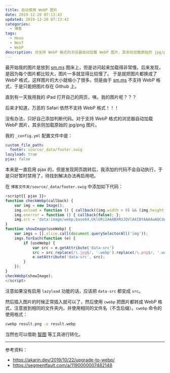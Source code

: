 ```yaml
---
title: 自动使用 WebP 图片
date: 2019-12-20 07:13:43
updated: 2019-12-20 07:13:43
categories:
  - 博客
tags:
  - Hexo
  - NexT
  - WebP
description: 对支持 WebP 格式的浏览器自动加载 WebP 图片，其余则加载原始的 jpg/png 图片
---
```


最开始我的图片是放到 [sm.ms][1] 图床上，但是访问起来加载得非常慢。后来发现，是因为每个图片都比较大，图片一多就显得比较慢了。
于是就把图片都换成了 WebP 格式，这样图片的大小就缩小了很多。但是由于 [sm.ms][1] 不支持 WebP 格式，于是只能把图片存在 Github 上。

直到有一天我用我的 iPad 打开自己的网页，咦，我的图片呢？？？

后来才知道，万恶的 Safari 依然不支持 WebP 格式！！！

没有办法，只好自己添加判断代码。对于支持 WebP 格式的浏览器自动加载 WebP 图片，其余则加载原始的 jpg/png 图片。

我的 `_config.yml` 配置文件中是：

```yaml
custom_file_path:
  footer: source/_data/footer.swig
lazyload: true
pjax: false
```

本来是一直启用 pjax 的，但是发现网页跳转后，我添加的代码不会自动执行，于是只好暂时禁用了，待找到解决办法再启用吧。

在 `博客文件夹/source/_data/footer.swig` 中添加如下代码：

```js
<script{{ pjax }}>
function checkWebp(callback) {
    var img = new Image();
    img.onload = function () { callback((img.width > 0) && (img.height > 0)); };
    img.onerror = function () { callback(false); };
    img.src = 'data:image/webp;base64,UklGRiIAAABXRUJQVlA4IBYAAAAwAQCdASoBAAEADsD+JaQAA3AAAAAA';
}
function showImage(useWebp) {
    var imgs = [].slice.call(document.querySelectorAll('img'));
    imgs.forEach(function (e) {
        if (useWebp) {
            var src = e.getAttribute('data-src')
            src = src.replace(/\.jpg$/, '.webp').replace(/\.png$/, '.webp');
            e.setAttribute('data-src', src);
        }
    });
}
checkWebp(showImage);
</script>
```

注意如果没有启用 `lazyload` 功能的话，应该把 `data-src` 都变成 `src`。

然后插入图片的时候正常插入就可以了，然后使用 `cwebp` 把图片都转成 WebP 格式，注意放到相同的文件夹内，并使用相同的文件名（不含后缀）。`cwebp` 命令的使用格式：

```bash
cwebp result.png -o result.webp
```

当然也可以借助 [智图][2] 等工具进行转化。

---

参考资料：

- <https://akarin.dev/2019/10/22/upgrade-to-webp/>
- <https://segmentfault.com/a/1190000007482148>


[1]: https://sm.ms/
[2]: https://zhitu.isux.us/
